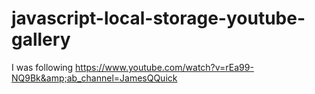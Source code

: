 # javascript-local-storage-youtube-gallery
I was following https://www.youtube.com/watch?v=rEa99-NQ9Bk&amp;ab_channel=JamesQQuick
